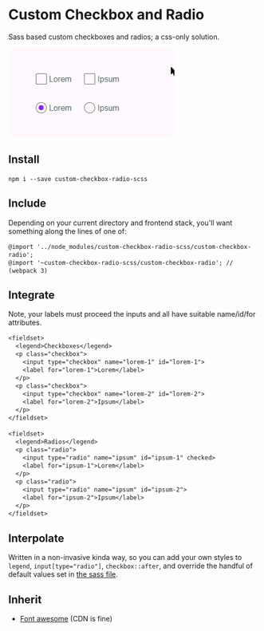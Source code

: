 # Custom Checkbox and Radio

Sass based custom checkboxes and radios; a css-only solution.

![Swanky](posterity/custom-checkbox-radio.gif)

## Install

    npm i --save custom-checkbox-radio-scss

## Include

Depending on your current directory and frontend stack, you'll want something along the lines of one of:

    @import '../node_modules/custom-checkbox-radio-scss/custom-checkbox-radio';
    @import '~custom-checkbox-radio-scss/custom-checkbox-radio'; // (webpack 3)

## Integrate

Note, your labels must proceed the inputs and all have suitable name/id/for attributes.

    <fieldset>
      <legend>Checkboxes</legend>
      <p class="checkbox">
        <input type="checkbox" name="lorem-1" id="lorem-1">
        <label for="lorem-1">Lorem</label>
      </p>
      <p class="checkbox">
        <input type="checkbox" name="lorem-2" id="lorem-2">
        <label for="lorem-2">Ipsum</label>
      </p>
    </fieldset>

    <fieldset>
      <legend>Radios</legend>
      <p class="radio">
        <input type="radio" name="ipsum" id="ipsum-1" checked>
        <label for="ipsum-1">Lorem</label>
      </p>
      <p class="radio">
        <input type="radio" name="ipsum" id="ipsum-2">
        <label for="ipsum-2">Ipsum</label>
      </p>
    </fieldset>

## Interpolate

Written in a non-invasive kinda way, so you can add your own styles to `legend`, `input[type="radio"]`, `checkbox::after`, and override the handful of default values set in [the sass file](https://github.com/entozoon/custom-checkbox-radio-scss/blob/master/custom-checkbox-radio.scss).

## Inherit

- [Font awesome](https://github.com/FortAwesome/Font-Awesome/) (CDN is fine)
